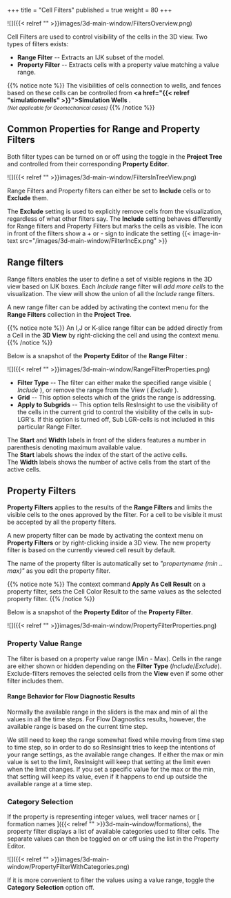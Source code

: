 +++
title = "Cell Filters"
published = true
weight = 80
+++

![]({{< relref "" >}}images/3d-main-window/FiltersOverview.png)

Cell Filters are used to control visibility of the cells in the 3D view. Two types of filters exists:

- **Range Filter** -- Extracts an IJK subset of the model.
- **Property Filter** -- Extracts cells with a property value matching a value range.

{{% notice note %}}
The visibilities of cells connection to wells, and fences based on these cells can be controlled from <b> <a href="{{< relref "simulationwells" >}}">Simulation Wells</a> </b>.<br> 
<small><i>(Not applicable for Geomechanical cases)</i></small>
{{% /notice %}}

## Common Properties for Range and Property Filters

Both filter types can be turned on or off using the toggle in the **Project Tree** and controlled from their corresponding **Property Editor**.

![]({{< relref "" >}}images/3d-main-window/FiltersInTreeView.png)

Range Filters and Property filters can either be set to **Include** cells or to **Exclude** them. 

The **Exclude** setting is used to explicitly remove cells from the visualization, regardless of what other filters say. 
The **Include** setting behaves differently for Range filters and Property Filters but marks the cells as visible.
The icon in front of the filters show a + or - sign to indicate the setting {{< image-in-text src="/images/3d-main-window/FilterIncEx.png" >}}

## Range filters

Range filters enables the user to define a set of visible regions in the 3D view based on IJK boxes.
Each *Include* range filter will *add more cells* to the visualization. The view will show the union of all the *Include* range filters.

A new range filter can be added by activating the context menu for the **Range Filters** collection in the **Project Tree**. 

{{% notice note %}}
An I,J or K-slice range filter can be added directly from a Cell in the <b>3D View</b> by right-clicking the cell and using the context menu. 
{{% /notice %}}

Below is a snapshot of the **Property Editor** of the **Range Filter** :

![]({{< relref "" >}}images/3d-main-window/RangeFilterProperties.png)

 - **Filter Type** -- The filter can either make the specified range visible ( *Include* ), or remove the range from the View ( *Exclude* ).
 - **Grid** --  This option selects which of the grids the range is addressing.
 - **Apply to Subgrids** -- This option tells ResInsight to use the visibility of the cells in the current grid to control the visibility of the cells in sub-LGR's. If this option is turned off, Sub LGR-cells is not included in this particular Range Filter.  
 
The **Start** and **Width** labels in front of the sliders features a number in parenthesis denoting maximum available value.<br>
The **Start** labels shows the index of the start of the active cells.<br>
The **Width** labels shows the number of active cells from the start of the active cells.

## Property Filters

**Property Filters** applies to the results of the **Range Filters** and limits the visible cells to the ones approved by the filter. For a cell to be visible it must be accepted by all the property filters. 

A new property filter can be made by activating the context menu on **Property Filters** or by right-clicking inside a 3D view. The new property filter is based on the currently viewed cell result by default. 

The name of the property filter is automatically set to *"propertyname (min .. max)"* as you edit the property filter.

{{% notice note %}}
The context command <b>Apply As Cell Result</b> on a property filter, sets the Cell Color Result to the same values as the selected property filter.
{{% /notice %}}

Below is a snapshot of the **Property Editor** of the **Property Filter**.
  
![]({{< relref "" >}}images/3d-main-window/PropertyFilterProperties.png)

### Property Value Range
The filter is based on a property value range (Min - Max). Cells in the range are either shown or hidden depending on the **Filter Type** (*Include*/*Exclude*). Exclude-filters removes the selected cells from the **View** even if some other filter includes them.

#### Range Behavior for Flow Diagnostic Results
Normally the available range in the sliders is the max and min of all the values in all the time steps. For Flow Diagnostics results, however, the available range is based on the current time step. 

We still need to keep the range somewhat fixed while moving from time step to time step, so in order to do so ResInsight tries to keep the intentions of your range settings, as the available range changes. If either the max or min value is set to the limit, ResInsight will keep that setting at the limit even when the limit changes. If you set a specific value for the max or the min, that setting will keep its value, even if it happens to end up outside the available range at a time step.   

### Category Selection
If the property is representing integer values, well tracer names or [ formation names ]({{< relref "" >}}3d-main-window/formations), the property filter displays a list of available categories used to filter cells. The separate values can then be toggled on or off using the list in the Property Editor.

![]({{< relref "" >}}images/3d-main-window/PropertyFilterWithCategories.png)

If it is more convenient to filter the values using a value range, toggle the **Category Selection** option off.

